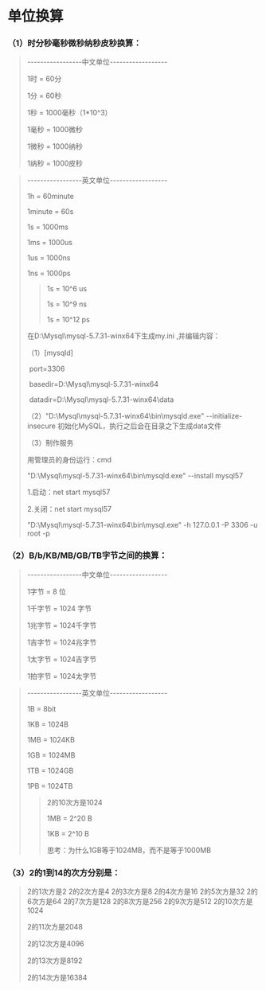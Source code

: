 # 单位换算

### （1）时分秒毫秒微秒纳秒皮秒换算：

> -----------------中文单位------------------
>
> 1时 = 60分
>
> 1分 = 60秒
>
> 1秒 = 1000毫秒（1*10^3）
>
> 1毫秒 = 1000微秒
>
> 1微秒 = 1000纳秒
>
> 1纳秒 = 1000皮秒

> -----------------英文单位------------------
>
> 1h = 60minute
>
> 1minute = 60s
>
> 1s = 1000ms
>
> 1ms = 1000us
>
> 1us = 1000ns
>
> 1ns = 1000ps
>
> > 1s = 10^6 us
> >
> > 1s = 10^9 ns
> >
> > 1s = 10^12 ps
>
> 在D:\Mysql\mysql-5.7.31-winx64下生成my.ini ,并编辑内容：
>
> （1）[mysqld]
>
> ​		port=3306
>
> ​		basedir=D:\\Mysql\\mysql-5.7.31-winx64
>
> ​		datadir=D:\\Mysql\\mysql-5.7.31-winx64\\data
>
> （2）"D:\Mysql\mysql-5.7.31-winx64\bin\mysqld.exe"  --initialize-insecure  初始化MySQL，执行之后会在目录之下生成data文件
>
> （3）制作服务
>
> 用管理员的身份运行：cmd
>
> "D:\Mysql\mysql-5.7.31-winx64\bin\mysqld.exe"  --install mysql57
>
> 1.启动：net start mysql57
>
> 2.关闭：net start mysql57
>
> "D:\Mysql\mysql-5.7.31-winx64\bin\mysql.exe" -h 127.0.0.1 -P 3306 -u root -p



### （2）B/b/KB/MB/GB/TB字节之间的换算：

> -----------------中文单位------------------
>
> 1字节 = 8 位
>
> 1千字节 = 1024 字节
>
> 1兆字节 = 1024千字节
>
> 1吉字节 = 1024兆字节
>
> 1太字节 = 1024吉字节
>
> 1拍字节 = 1024太字节

> -----------------英文单位------------------
>
> 1B = 8bit
>
> 1KB = 1024B
>
> 1MB = 1024KB
>
> 1GB = 1024MB
>
> 1TB = 1024GB
>
> 1PB = 1024TB
>
> > 2的10次方是1024
> >
> > 1MB = 2^20 B
> >
> > 1KB = 2^10 B
> >
> > 思考：为什么1GB等于1024MB，而不是等于1000MB

### （3）2的1到14的次方分别是：

> 2的1次方是2
> 2的2次方是4
> 2的3次方是8
> 2的4次方是16
> 2的5次方是32
> 2的6次方是64
> 2的7次方是128
> 2的8次方是256
> 2的9次方是512
> 2的10次方是1024
>
> 2的11次方是2048
>
> 2的12次方是4096
>
> 2的13次方是8192
>
> 2的14次方是16384